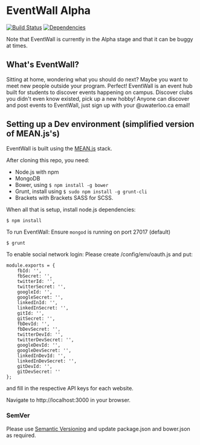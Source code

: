 EventWall Alpha
==========
[![Build Status](https://travis-ci.org/icechen1/campuswall.svg?branch=master)](https://travis-ci.org/icechen1/campuswall)
[![Dependencies](https://david-dm.org/icechen1/campuswall.svg)](https://david-dm.org/icechen1/campuswall)

Note that EventWall is currently in the Alpha stage and that it can be buggy at times.

## What's EventWall?
Sitting at home, wondering what you should do next? Maybe you want to meet new people outside your program. Perfect!
EventWall is an event hub built for students to discover events happening on campus. 
Discover clubs you didn't even know existed, pick up a new hobby!
Anyone can discover and post events to EventWall, just sign up with your @uwaterloo.ca email!


## Setting up a Dev environment (simplified version of MEAN.js's)
EventWall is built using the [MEAN.js](http://meanjs.org) stack. 

After cloning this repo, you need:
* Node.js with npm
* MongoDB
* Bower, using `$ npm install -g bower`
* Grunt, install using `$ sudo npm install -g grunt-cli`
* Brackets with Brackets SASS for SCSS.

When all that is setup, install node.js dependencies:
```
$ npm install
```

To run EventWall:
Ensure `mongod` is running on port 27017 (default)
```
$ grunt
```

To enable social network login:
Please create /config/env/oauth.js and put:
```
module.exports = {
    fbId: '',
    fbSecret: '',
    twitterId: '',
    twitterSecret: '',
    googleId: '',
    googleSecret: '',    
    linkedInId: '',
    linkedInSecret: '',
    gitId: '',
    gitSecret: '',
    fbDevId: '',
    fbDevSecret: '',
    twitterDevId: '',
    twitterDevSecret: '',
    googleDevId: '',
    googleDevSecret: '',
    linkedInDevId: '',
    linkedInDevSecret: '',
    gitDevId: '',
    gitDevSecret: ''
};
```

and fill in the respective API keys for each website.

Navigate to http://localhost:3000 in your browser.

### SemVer

Please use [Semantic Versioning](http://semver.org/) and update package.json and bower.json as required.
